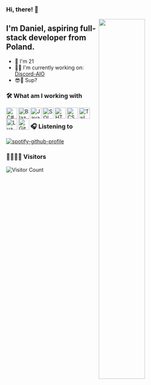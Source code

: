 ### Hi, there! :wave:

[<img align="right" width="50%" src="https://github-readme-stats.vercel.app/api?username=szajjch&show_icons=true&theme=radical&hide=contribs,issues">](https://metrics.lecoq.io/szajjch?template=classic)

## I'm **Daniel**, aspiring full-stack developer from Poland.
- 👶 I'm 21
- 👨‍💻 I'm currently working on: [Discord-AIO](https://github.com/szajjch/Discord-AIO)
- 😎🤙 Sup?

### 🛠 What am I working with

<img align="left" alt="C#" width="30px" src="https://github.com/szajjch/szajjch/assets/45857590/fe261426-a550-4b45-a577-249d62045d99.png" />
<img align="left" alt="Blazor" width="30px" src="https://github.com/szajjch/szajjch/assets/45857590/d5f01a96-c01c-441e-b0cd-abe3e319f66f.png" />
<img align="left" alt="JavaScript" width="30px" src="https://github.com/szajjch/szajjch/assets/45857590/34b41173-e5e0-4777-beeb-35c2444f4f57.png" />
<img align="left" alt="SQL" width="30px" src="https://github.com/szajjch/szajjch/assets/45857590/d533476e-a944-48b4-b868-a41f4ed7c5ef.png" />
<img align="left" alt="HTML" width="30px" src="https://github.com/szajjch/szajjch/assets/45857590/8aad1d99-0ae0-4bd3-bc07-e9415044080c.png" />
<img align="left" alt="CSS" width="30px" src="https://github.com/szajjch/szajjch/assets/45857590/44ffca45-5c1f-42d4-ab8c-5a30b86c592f.png" />
<img align="left" alt="Tailwind CSS" width="30px" src="https://github.com/szajjch/szajjch/assets/45857590/66161a6b-ac0c-4023-bc59-5eccfa453692.png" />
<img align="left" alt="Lua" width="30px" src="https://github.com/szajjch/szajjch/assets/45857590/81ef4991-8a0c-44f5-8003-65709a4a9583.png" />
<img align="left" alt="Git" width="30px" src="https://github.com/szajjch/szajjch/assets/45857590/30a17937-a140-4b25-8fd8-b0a90ed849a3.png" />

<br/>

### 🎧 Listening to
[![spotify-github-profile](https://spotify-github-profile.vercel.app/api/view?uid=7ecyovg77bn8b1b80mbvu3opp&cover_image=true&theme=novatorem&align=right)](https://spotify-github-profile.vercel.app/api/view?uid=7ecyovg77bn8b1b80mbvu3opp&redirect=true)

### 👨‍👩‍👧‍👦 Visitors
![Visitor Count](https://profile-counter.glitch.me/Nyxonn/count.svg)

</div>
